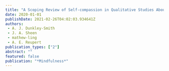 ```yaml
---
title: "A Scoping Review of Self-compassion in Qualitative Studies About Children's Experiences of Parental Mental Illness"
date: 2020-01-01
publishDate: 2021-02-26T04:02:03.934641Z
authors: 
 - A. J. Dunkley-Smith
 - J. A. Sheen
 - mathew-ling
 - A. E. Reupert
publication_types: ["2"]
abstract: ""
featured: false
publication: "*Mindfulness*"
---
```


